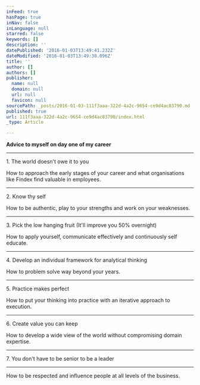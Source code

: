 ```yaml
---
inFeed: true
hasPage: true
inNav: false
inLanguage: null
starred: false
keywords: []
description: ''
datePublished: '2016-01-03T13:49:41.232Z'
dateModified: '2016-01-03T13:49:30.096Z'
title: ''
author: []
authors: []
publisher:
  name: null
  domain: null
  url: null
  favicon: null
sourcePath: _posts/2016-01-03-111f3aaa-322d-4a2c-9654-ce9d4ac83790.md
published: true
url: 111f3aaa-322d-4a2c-9654-ce9d4ac83790/index.html
_type: Article

---
```

**Advice to myself on day one of my career**

****

1\. The world doesn't owe it to you

How to approach the early stages of your career and what organisations like Findex find valuable in employees.

****

2\. Know thy self

How to be authentic, play to your strengths and work on your weaknesses.

****

3\. Pick the low hanging fruit (It'll improve you 50% overnight)

How to apply yourself, communicate effectively and continuously self educate.

****

4\. Develop an individual framework for analytical thinking

How to problem solve way beyond your years.

****

5\. Practice makes perfect

How to put your thinking into practice with an iterative approach to execution.

****

6\. Create value you can keep

How to develop a wide view of the world without compromising domain expertise.

****

7\. You don't have to be senior to be a leader

****

How to be respected and influence people at all levels of the business.
